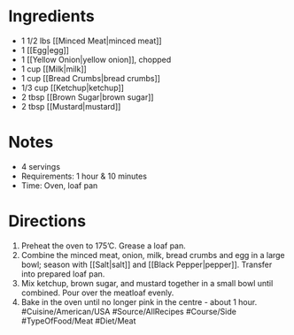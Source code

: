 # Ingredients
- 1 1/2 lbs [[Minced Meat|minced meat]]
- 1 [[Egg|egg]]
- 1 [[Yellow Onion|yellow onion]], chopped
- 1 cup [[Milk|milk]]
- 1 cup [[Bread Crumbs|bread crumbs]]
- 1/3 cup [[Ketchup|ketchup]]
- 2 tbsp [[Brown Sugar|brown sugar]]
- 2 tbsp [[Mustard|mustard]]
# Notes
- 4 servings
- Requirements: 1 hour & 10 minutes
- Time: Oven, loaf pan
# Directions
1. Preheat the oven to 175’C. Grease a loaf pan.
2. Combine the minced meat, onion, milk, bread crumbs and egg in a large bowl; season with [[Salt|salt]] and [[Black Pepper|pepper]]. Transfer into prepared loaf pan.
3. Mix ketchup, brown sugar, and mustard together in a small bowl until combined. Pour over the meatloaf evenly.
4. Bake in the oven until no longer pink in the centre - about 1 hour.
#Cuisine/American/USA #Source/AllRecipes #Course/Side #TypeOfFood/Meat #Diet/Meat 